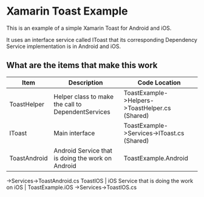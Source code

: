 # Xamarin Toast Example
This is an example of a simple Xamarin Toast for Android and iOS.

It uses an interface service called IToast that its corresponding Dependency Service implementation is in Android and iOS.

## What are the items that make this work

Item | Description | Code Location
---- | ----------- | -------------
ToastHelper | Helper class to make the call to DependentServices | ToastExample->Helpers->ToastHelper.cs (Shared)
IToast | Main interface  | ToastExample->Services->IToast.cs (Shared)
ToastAndroid | Android Service that is doing the work on Android | ToastExample.Android
->Services->ToastAndroid.cs
ToastIOS | iOS Service that is doing the work on iOS | ToastExample.iOS
->Services->ToastIOS.cs




